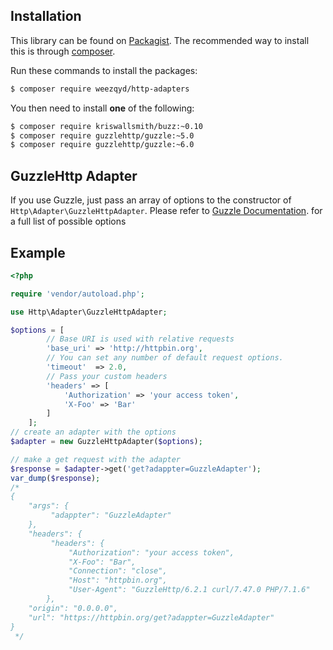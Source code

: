 Installation
------------

This library can be found on [Packagist](https://packagist.org/packages/weezqyd/http-adapters).
The recommended way to install this is through [composer](http://getcomposer.org).

Run these commands to install the packages:

```bash
$ composer require weezqyd/http-adapters
```

You then need to install **one** of the following:
```bash
$ composer require kriswallsmith/buzz:~0.10
$ composer require guzzlehttp/guzzle:~5.0
$ composer require guzzlehttp/guzzle:~6.0
```

GuzzleHttp Adapter
------------------

If you use Guzzle, just pass an array of options to the constructor of `Http\Adapter\GuzzleHttpAdapter`.
Please refer to [Guzzle Documentation](http://docs.guzzlephp.org/en/stable/request-options.html). for a full list of possible options

Example
-------

```php
<?php

require 'vendor/autoload.php';

use Http\Adapter\GuzzleHttpAdapter;

$options = [
	    // Base URI is used with relative requests
	    'base_uri' => 'http://httpbin.org',
	    // You can set any number of default request options.
	    'timeout'  => 2.0,
	    // Pass your custom headers
	    'headers' => [
	    	'Authorization' => 'your access token',
	    	'X-Foo' => 'Bar'
	    ]
	];
// create an adapter with the options
$adapter = new GuzzleHttpAdapter($options);

// make a get request with the adapter
$response = $adapter->get('get?adappter=GuzzleAdapter');
var_dump($response);
/*
{
	"args": {
		 "adappter": "GuzzleAdapter"
	}, 
	"headers": {
		 "headers": {
			 "Authorization": "your access token",
			 "X-Foo": "Bar",
			 "Connection": "close", 
			 "Host": "httpbin.org", 
			 "User-Agent": "GuzzleHttp/6.2.1 curl/7.47.0 PHP/7.1.6"
		}, 
	"origin": "0.0.0.0", 
	"url": "https://httpbin.org/get?adappter=GuzzleAdapter"
}
 */
```